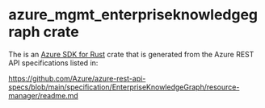 # azure_mgmt_enterpriseknowledgegraph crate

The is an [Azure SDK for Rust](https://github.com/Azure/azure-sdk-for-rust) crate that is generated from the Azure REST API specifications listed in:

https://github.com/Azure/azure-rest-api-specs/blob/main/specification/EnterpriseKnowledgeGraph/resource-manager/readme.md
